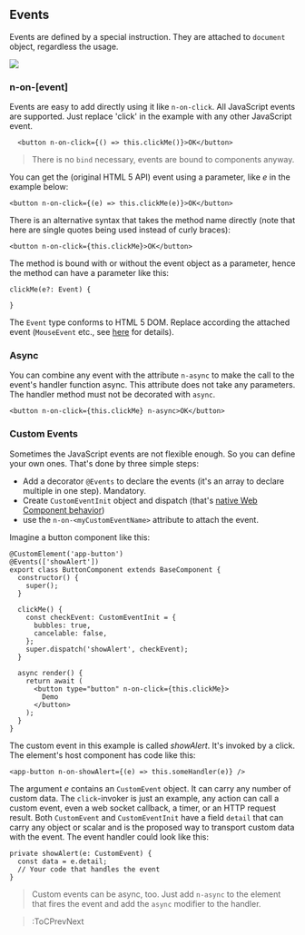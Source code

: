 ## Events

Events are defined by a special instruction. They are attached to `document` object, regardless the usage.

![](assets/eventlister.png)

### n-on-[event]

Events are easy to add directly using it like `n-on-click`. All JavaScript events are supported. Just replace 'click' in the example with any other JavaScript event.

~~~
  <button n-on-click={() => this.clickMe()}>OK</button>
~~~

> There is no `bind` necessary, events are bound to components anyway.

You can get the (original HTML 5 API) event using a parameter, like *e* in the example below:

~~~
<button n-on-click={(e) => this.clickMe(e)}>OK</button>
~~~

There is an alternative syntax that takes the method name directly (note that here are single quotes being used instead of curly braces):

~~~
<button n-on-click={this.clickMe}>OK</button>
~~~

The method is bound with or without the event object as a parameter, hence the method can have a parameter like this:

~~~
clickMe(e?: Event) {

}
~~~

The `Event` type conforms to HTML 5 DOM. Replace according the attached event (`MouseEvent` etc., see [here](https://developer.mozilla.org/en-US/docs/Web/API/Event) for details).


### Async

You can combine any event with the attribute `n-async` to make the call to the event's handler function async. This attribute does not take any parameters. The handler method must not be decorated with `async`.

~~~
<button n-on-click={this.clickMe} n-async>OK</button>
~~~

### Custom Events

Sometimes the JavaScript events are not flexible enough. So you can define your own ones. That's done by three simple steps:

* Add a decorator `@Events` to declare the events (it's an array to declare multiple in one step). Mandatory.
* Create `CustomEventInit` object and dispatch (that's [native Web Component behavior](https://developer.mozilla.org/en-US/docs/Web/API/CustomEvent/CustomEvent))
* use the `n-on-<myCustomEventName>` attribute to attach the event.

Imagine a button component like this:

~~~
@CustomElement('app-button')
@Events(['showAlert'])
export class ButtonComponent extends BaseComponent {
  constructor() {
    super();
  }

  clickMe() {
    const checkEvent: CustomEventInit = {
      bubbles: true,
      cancelable: false,
    };
    super.dispatch('showAlert', checkEvent);
  }

  async render() {
    return await (
      <button type="button" n-on-click={this.clickMe}>
        Demo
      </button>
    );
  }
}
~~~

The custom event in this example is called *showAlert*. It's invoked by a click. The element's host component has code like this:

~~~
<app-button n-on-showAlert={(e) => this.someHandler(e)} />
~~~

The argument *e* contains an `CustomEvent` object. It can carry any number of custom data. The `click`-invoker is just an example, any action can call a custom event, even a web socket callback, a timer, or an HTTP request result. Both `CustomEvent` and `CustomEventInit` have a field `detail` that can carry any object or scalar and is the proposed way to transport custom data with the event. The event handler could look like this:

~~~
private showAlert(e: CustomEvent) {
  const data = e.detail;
  // Your code that handles the event
}
~~~

> Custom events can be async, too. Just add `n-async` to the element that fires the event and add the `async` modifier to the handler.

> :ToCPrevNext

